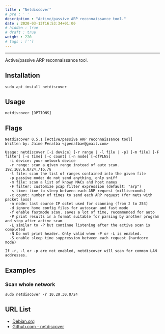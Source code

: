```yaml
---
title : "Netdiscover"
# pre : ' '
description : "Active/passive ARP reconnaissance tool."
date : 2020-03-13T16:53:34+01:00
# hidden : true
# draft : true
weight : 220
# tags : ['']
---
```


---

Active/passive ARP reconnaissance tool.

## Installation

```plain
sudo apt install netdiscover
```

## Usage

```plain
netdiscover [OPTIONS]
```

## Flags

```plain
Netdiscover 0.5.1 [Active/passive ARP reconnaissance tool]
Written by: Jaime Penalba <jpenalbae@gmail.com>

Usage: netdiscover [-i device] [-r range | -l file | -p] [-m file] [-F filter] [-s time] [-c count] [-n node] [-dfPLNS]
  -i device: your network device
  -r range: scan a given range instead of auto scan. 192.168.6.0/24,/16,/8
  -l file: scan the list of ranges contained into the given file
  -p passive mode: do not send anything, only sniff
  -m file: scan a list of known MACs and host names
  -F filter: customize pcap filter expression (default: "arp")
  -s time: time to sleep between each ARP request (milliseconds)
  -c count: number of times to send each ARP request (for nets with packet loss)
  -n node: last source IP octet used for scanning (from 2 to 253)
  -d ignore home config files for autoscan and fast mode
  -f enable fastmode scan, saves a lot of time, recommended for auto
  -P print results in a format suitable for parsing by another program and stop after active scan
  -L similar to -P but continue listening after the active scan is completed
  -N Do not print header. Only valid when -P or -L is enabled.
  -S enable sleep time suppression between each request (hardcore mode)

If -r, -l or -p are not enabled, netdiscover will scan for common LAN addresses.
```

## Examples

### Scan whole network

```plain
sudo netdiscover -r 10.20.30.0/24
```

## URL List

- [Debian.org](https://manpages.debian.org/unstable/netdiscover/netdiscover.8.en.html)
- [Github.com - netdiscover](https://github.com/netdiscover-scanner/netdiscover)
